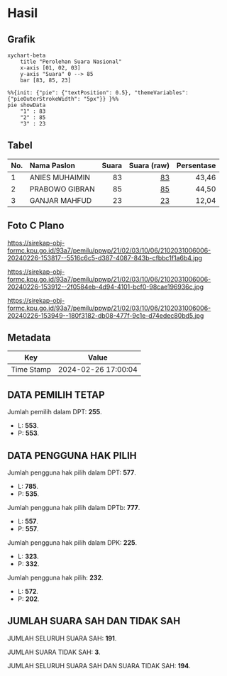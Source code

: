 # Hasil

## Grafik

```mermaid
xychart-beta
    title "Perolehan Suara Nasional"
    x-axis [01, 02, 03]
    y-axis "Suara" 0 --> 85
    bar [83, 85, 23]
```

```mermaid
%%{init: {"pie": {"textPosition": 0.5}, "themeVariables": {"pieOuterStrokeWidth": "5px"}} }%%
pie showData
    "1" : 83
    "2" : 85
    "3" : 23
```

## Tabel

| No. | Nama Paslon    | Suara | Suara (raw) | Persentase |
|:--- |:-------------- | -----:| -----------:| ----------:|
| 1   | ANIES MUHAIMIN | 83    | [83][p-1]   | 43,46      |
| 2   | PRABOWO GIBRAN | 85    | [85][p-2]   | 44,50      |
| 3   | GANJAR MAHFUD  | 23    | [23][p-3]   | 12,04      |


[p-1]: https://github.com/gigit-pemilu/pemilu-2024/blob/main/pilpres/hitung-suara/sub/21-kepulauan-riau/sub/02-karimun/sub/03-karimun/sub/1006-lubuk-semut/sub/006-tps/sub/paslon-1.txt
[p-2]: https://github.com/gigit-pemilu/pemilu-2024/blob/main/pilpres/hitung-suara/sub/21-kepulauan-riau/sub/02-karimun/sub/03-karimun/sub/1006-lubuk-semut/sub/006-tps/sub/paslon-2.txt
[p-3]: https://github.com/gigit-pemilu/pemilu-2024/blob/main/pilpres/hitung-suara/sub/21-kepulauan-riau/sub/02-karimun/sub/03-karimun/sub/1006-lubuk-semut/sub/006-tps/sub/paslon-3.txt

## Foto C Plano

https://sirekap-obj-formc.kpu.go.id/93a7/pemilu/ppwp/21/02/03/10/06/2102031006006-20240226-153817--5516c6c5-d387-4087-843b-cfbbc1f1a6b4.jpg

https://sirekap-obj-formc.kpu.go.id/93a7/pemilu/ppwp/21/02/03/10/06/2102031006006-20240226-153912--2f0584eb-4d94-4101-bcf0-98cae196936c.jpg

https://sirekap-obj-formc.kpu.go.id/93a7/pemilu/ppwp/21/02/03/10/06/2102031006006-20240226-153949--180f3182-db08-477f-9c1e-d74edec80bd5.jpg


## Metadata

| Key        | Value               |
| ---------- | ------------------- |
| Time Stamp | 2024-02-26 17:00:04 |


## DATA PEMILIH TETAP

Jumlah pemilih dalam DPT: **255**.
 * L: **553**.
 * P: **553**.

## DATA PENGGUNA HAK PILIH

Jumlah pengguna hak pilih dalam DPT: **577**.
 * L: **785**.
 * P: **535**.

Jumlah pengguna hak pilih dalam DPTb: **777**.
 * L: **557**.
 * P: **557**.

Jumlah pengguna hak pilih dalam DPK: **225**.
 * L: **323**.
 * P: **332**.

Jumlah pengguna hak pilih: **232**.
 * L: **572**.
 * P: **202**.

## JUMLAH SUARA SAH DAN TIDAK SAH

JUMLAH SELURUH SUARA SAH: **191**.

JUMLAH SUARA TIDAK SAH: **3**.

JUMLAH SELURUH SUARA SAH DAN SUARA TIDAK SAH: **194**.


